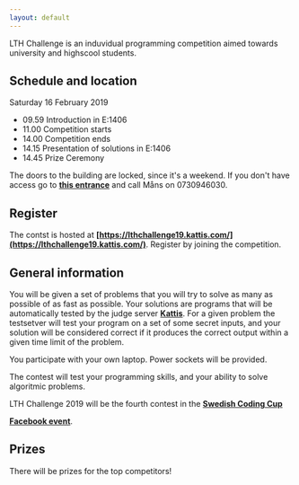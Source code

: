 ```yaml
---
layout: default
---
```

LTH Challenge is an induvidual programming competition aimed towards university and highscool students.

## Schedule and location
Saturday 16 February 2019
- 09.59 Introduction in E:1406
- 11.00 Competition starts
- 14.00 Competition ends
- 14.15 Presentation of solutions in E:1406
- 14.45 Prize Ceremony

The doors to the building are locked, since it's a weekend. If you don't have access go to **[this entrance](https://goo.gl/maps/YQGmE5yuW5C2)** and call Måns on 0730946030.

## Register
The contst is hosted at **[https://lthchallenge19.kattis.com/](https://lthchallenge19.kattis.com/)**. Register by joining the competition.

## General information
You will be given a set of problems that you will try to solve as many as possible of as fast as possible. Your solutions are programs that will be automatically tested by the judge server **[Kattis](https://open.kattis.com)**. For a given problem the testsetver will test your program on a set of some secret inputs, and your solution will be considered correct if it produces the correct output within a given time limit of the problem.

You participate with your own laptop. Power sockets will be provided.

The contest will test your programming skills, and your ability to solve algoritmic problems.

LTH Challenge 2019 will be the fourth contest in the **[Swedish Coding Cup](http://codingcup.se/)**

**[Facebook event](https://www.facebook.com/events/2151930584864217/)**.

## Prizes
There will be prizes for the top competitors!
